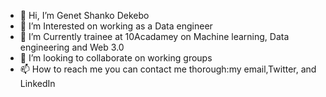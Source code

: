 - 👋 Hi, I’m Genet Shanko Dekebo
- 👀 I’m Interested on working as a Data engineer 
- 🌱 I’m Currently trainee at 10Acadamey on Machine learning, Data engineering and Web 3.0
- 💞️ I’m looking to collaborate on working groups 
- 📫 How to reach me you can contact me thorough:my email,Twitter, and LinkedIn  

<!---
gshanko125298/gshanko125298 is a ✨ special ✨ repository because its `README.md` (this file) appears on your GitHub profile.
You can click the Preview link to take a look at your changes.
---> 

